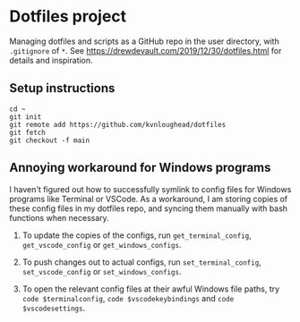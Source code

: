 # Dotfiles project

Managing dotfiles and scripts as a GitHub repo in the user directory, with `.gitignore` of `*`.
See https://drewdevault.com/2019/12/30/dotfiles.html for details and inspiration.

## Setup instructions

```
cd ~
git init
git remote add https://github.com/kvnloughead/dotfiles
git fetch
git checkout -f main
```

## Annoying workaround for Windows programs

I haven't figured out how to successfully symlink to config files for Windows programs like Terminal
or VSCode. As a workaround, I am storing copies of these config files in my dotfiles repo, and syncing
them manually with bash functions when necessary.

1. To update the copies of the configs, run `get_terminal_config`, `get_vscode_config` or `get_windows_configs`.

2. To push changes out to actual configs, run `set_terminal_config`, `set_vscode_config` or `set_windows_configs`.

3. To open the relevant config files at their awful Windows file paths, try `code $terminalconfig`, `code $vscodekeybindings` and `code $vscodesettings`.

